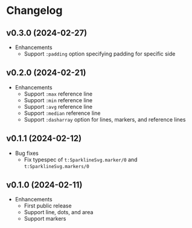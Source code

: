 # Changelog

## v0.3.0 (2024-02-27)

  * Enhancements
    * Support `:padding` option specifying padding for specific side

## v0.2.0 (2024-02-21)

  * Enhancements
    * Support `:max` reference line
    * Support `:min` reference line
    * Support `:avg` reference line
    * Support `:median` reference line
    * Support `:dasharray` option for lines, markers, and reference lines

## v0.1.1 (2024-02-12)

  * Bug fixes
    * Fix typespec of `t:SparklineSvg.marker/0` and `t:SparklineSvg.markers/0`

## v0.1.0 (2024-02-11)

  * Enhancements
    * First public release
    * Support line, dots, and area
    * Support markers

